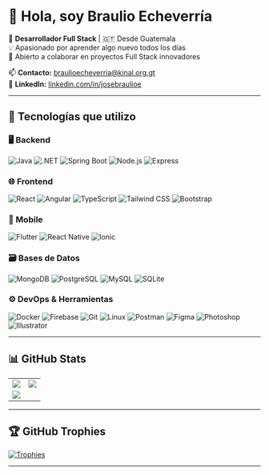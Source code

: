 # 👋 Hola, soy **Braulio Echeverría**

🎯 **Desarrollador Full Stack** | 🇬🇹 Desde Guatemala  
💡 Apasionado por aprender algo nuevo todos los días  
🤝 Abierto a colaborar en proyectos Full Stack innovadores

📫 **Contacto:** [braulioecheverria@kinal.org.gt](mailto:braulioecheverria@kinal.org.gt)  
🔗 **LinkedIn:** [linkedin.com/in/josebraulioe](https://www.linkedin.com/in/josebraulioe/)

---

## 🚀 Tecnologías que utilizo

### 🖥️ Backend
![Java](https://img.shields.io/badge/Java-%23ED8B00.svg?style=flat&logo=java&logoColor=white)
![.NET](https://img.shields.io/badge/.NET-512BD4.svg?style=flat&logo=dotnet&logoColor=white)
![Spring Boot](https://img.shields.io/badge/Spring_Boot-%236DB33F.svg?style=flat&logo=spring-boot&logoColor=white)
![Node.js](https://img.shields.io/badge/Node.js-339933.svg?style=flat&logo=node.js&logoColor=white)
![Express](https://img.shields.io/badge/Express.js-000000.svg?style=flat&logo=express&logoColor=white)

### 🌐 Frontend
![React](https://img.shields.io/badge/React-%2320232a.svg?style=flat&logo=react&logoColor=%2361DAFB)
![Angular](https://img.shields.io/badge/Angular-DD0031?style=flat&logo=angular&logoColor=white)
![TypeScript](https://img.shields.io/badge/TypeScript-007ACC.svg?style=flat&logo=typescript&logoColor=white)
![Tailwind CSS](https://img.shields.io/badge/Tailwind_CSS-38B2AC.svg?style=flat&logo=tailwind-css&logoColor=white)
![Bootstrap](https://img.shields.io/badge/Bootstrap-563D7C.svg?style=flat&logo=bootstrap&logoColor=white)

### 📱 Mobile
![Flutter](https://img.shields.io/badge/Flutter-02569B.svg?style=flat&logo=flutter&logoColor=white)
![React Native](https://img.shields.io/badge/React_Native-20232A?style=flat&logo=react&logoColor=61DAFB)
![Ionic](https://img.shields.io/badge/Ionic-3880FF.svg?style=flat&logo=ionic&logoColor=white)

### 🗃️ Bases de Datos
![MongoDB](https://img.shields.io/badge/MongoDB-4EA94B.svg?style=flat&logo=mongodb&logoColor=white)
![PostgreSQL](https://img.shields.io/badge/PostgreSQL-336791.svg?style=flat&logo=postgresql&logoColor=white)
![MySQL](https://img.shields.io/badge/MySQL-4479A1.svg?style=flat&logo=mysql&logoColor=white)
![SQLite](https://img.shields.io/badge/SQLite-003B57.svg?style=flat&logo=sqlite&logoColor=white)

### ⚙️ DevOps & Herramientas
![Docker](https://img.shields.io/badge/Docker-2496ED.svg?style=flat&logo=docker&logoColor=white)
![Firebase](https://img.shields.io/badge/Firebase-FFCA28?style=flat&logo=firebase&logoColor=black)
![Git](https://img.shields.io/badge/Git-F05032.svg?style=flat&logo=git&logoColor=white)
![Linux](https://img.shields.io/badge/Linux-FCC624.svg?style=flat&logo=linux&logoColor=black)
![Postman](https://img.shields.io/badge/Postman-FF6C37.svg?style=flat&logo=postman&logoColor=white)
![Figma](https://img.shields.io/badge/Figma-F24E1E.svg?style=flat&logo=figma&logoColor=white)
![Photoshop](https://img.shields.io/badge/Photoshop-31A8FF.svg?style=flat&logo=adobe-photoshop&logoColor=white)
![Illustrator](https://img.shields.io/badge/Illustrator-FF9A00.svg?style=flat&logo=adobe-illustrator&logoColor=white)

---

## 📊 GitHub Stats

<table>
  <tr>
    <td>
      <img src="https://github-readme-stats.vercel.app/api?username=jbraulio85&show_icons=true&theme=radical" />
    </td>
    <td>
      <img src="https://github-readme-streak-stats.herokuapp.com/?user=jbraulio85&theme=radical"/>
    </td>
  </tr>
  <tr>
    <td colspan="2">
      <img src="https://github-readme-stats.vercel.app/api/top-langs/?username=jbraulio85&layout=compact&theme=radical"/>
    </td>
  </tr>
</table>

---

## 🏆 GitHub Trophies

[![Trophies](https://github-profile-trophy.vercel.app/?username=jbraulio85&theme=radical&margin-w=10)](https://github.com/ryo-ma/github-profile-trophy)

---
